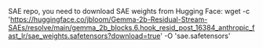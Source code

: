 SAE repo, you need to download SAE weights from Hugging Face: wget -c 'https://huggingface.co/jbloom/Gemma-2b-Residual-Stream-SAEs/resolve/main/gemma_2b_blocks.6.hook_resid_post_16384_anthropic_fast_lr/sae_weights.safetensors?download=true' -O 'sae.safetensors'
